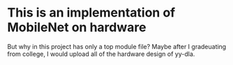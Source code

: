 # This is an implementation of MobileNet on hardware

But why in this project has only a top module file? 
Maybe after I gradeuating from college, I would upload all of the hardware design of yy-dla.
